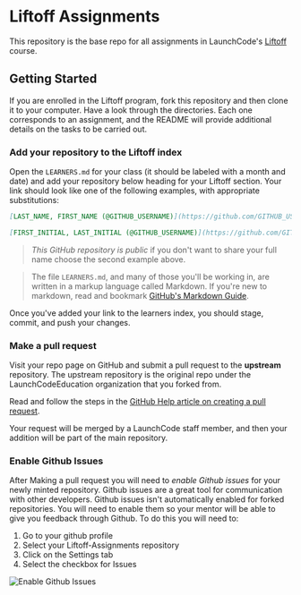 # Liftoff Assignments

This repository is the base repo for all assignments in
 LaunchCode's [Liftoff](http://education.launchcode.org/liftoff/) course.

## Getting Started

If you are enrolled in the Liftoff program, fork this repository
and then clone it to your computer. Have a look through the directories.
Each one corresponds to an assignment, and the README will provide
additional details on the tasks to be carried out.

### Add your repository to the Liftoff index

Open the `LEARNERS.md` for your class (it should be labeled with a
 month and date) and add your repository below heading for your Liftoff section. Your link should look like one of the following examples, with appropriate substitutions:

```md
[LAST_NAME, FIRST_NAME (@GITHUB_USERNAME)](https://github.com/GITHUB_USERNAME/liftoff-assignments)
```


```md
[FIRST_INITIAL, LAST_INITIAL (@GITHUB_USERNAME)](https://github.com/GITHUB_USERNAME/liftoff-assignments)
```

> *This GitHub repository is public* if you don't want to share your full name choose the second example above.

> The file `LEARNERS.md`, and many of those you'll be working in, are written in a markup language called Markdown. If you're new to markdown, read and bookmark [GitHub's Markdown Guide](https://guides.github.com/features/mastering-markdown/).

Once you've added your link to the learners index, you should stage, commit, and push your changes.

### Make a pull request

Visit your repo page on GitHub and submit a pull request to the **upstream** repository. The upstream repository is the original repo under the LaunchCodeEducation organization that you forked from.

Read and follow the steps in the [GitHub Help article on creating a pull request](https://help.github.com/articles/creating-a-pull-request/).

Your request will be merged by a LaunchCode staff member, and then your addition will be part of the main repository.

### Enable Github Issues

After Making a pull request you will need to *enable Github issues* for your newly minted repository. Github issues are a great tool for communication with other developers. Github issues isn't automatically enabled for forked repositories. You will need to enable them so your mentor will be able to give you feedback through Github. To do this you will need to:

1. Go to your github profile
2. Select your Liftoff-Assignments repository
3. Click on the Settings tab
4. Select the checkbox for Issues

![Enable Github Issues](github_issues.png)